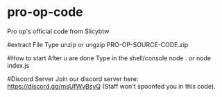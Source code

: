 # pro-op-code
Pro op's official code from Slicybtw

#extract File
Type unzip or ungzip PRO-OP-SOURCE-CODE.zip

#How to start
After u are done
Type in the shell/console 
node . or node index.js

#Discord Server
Join our discord server here:
https://discord.gg/msUfWvBsyQ
(Staff won't spoonfed you in this code).
